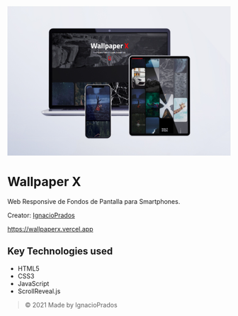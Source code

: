 ![banner](https://raw.githubusercontent.com/IgnacioPrados/web/gh-pages/assets/img/work4.JPG)
# Wallpaper X

Web Responsive de Fondos de Pantalla para Smartphones.

Creator: [IgnacioPrados](https://github.com/IgnacioPrados)

https://wallpaperx.vercel.app

## Key Technologies used
- HTML5
- CSS3
- JavaScript
- ScrollReveal.js

> © 2021 Made by IgnacioPrados

